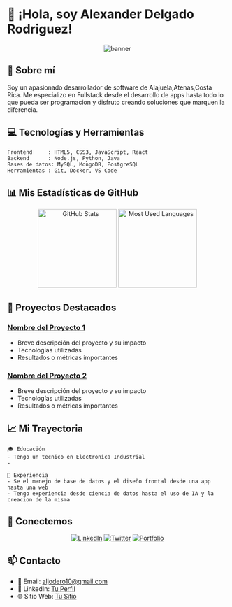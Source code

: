 # 👋 ¡Hola, soy Alexander Delgado Rodriguez!
<div align="center">
  <img src="/api/placeholder/850/300" alt="banner" />
</div>

## 🚀 Sobre mí
Soy un apasionado desarrollador de software de Alajuela,Atenas,Costa Rica. Me especializo en Fullstack desde el desarrollo de apps hasta todo lo que pueda ser programacion y disfruto creando soluciones que marquen la diferencia.

## 💻 Tecnologías y Herramientas
```text
Frontend     : HTML5, CSS3, JavaScript, React
Backend      : Node.js, Python, Java
Bases de datos: MySQL, MongoDB, PostgreSQL
Herramientas : Git, Docker, VS Code
```

## 📊 Mis Estadísticas de GitHub
<div align="center">
  <img height="180em" src="/api/placeholder/400/200" alt="GitHub Stats" />
  <img height="180em" src="/api/placeholder/400/200" alt="Most Used Languages" />
</div>

## 🌟 Proyectos Destacados
### [Nombre del Proyecto 1](link)
* Breve descripción del proyecto y su impacto
* Tecnologías utilizadas
* Resultados o métricas importantes

### [Nombre del Proyecto 2](link)
* Breve descripción del proyecto y su impacto
* Tecnologías utilizadas
* Resultados o métricas importantes

## 📈 Mi Trayectoria
```text
🎓 Educación
- Tengo un tecnico en Electronica Industrial
- 

💼 Experiencia
- Se el manejo de base de datos y el diseño frontal desde una app hasta una web
- Tengo experiencia desde ciencia de datos hasta el uso de IA y la creacion de la misma
```

## 🤝 Conectemos
<div align="center">
  
[![LinkedIn](https://img.shields.io/badge/LinkedIn-0077B5?style=for-the-badge&logo=linkedin&logoColor=white)](tu-linkedin)
[![Twitter](https://img.shields.io/badge/Twitter-1DA1F2?style=for-the-badge&logo=twitter&logoColor=white)](tu-twitter)
[![Portfolio](https://img.shields.io/badge/Portfolio-FF5722?style=for-the-badge&logo=google-chrome&logoColor=white)](tu-sitio-web)

</div>

## 📫 Contacto
- 📧 Email: aljodero10@gmail.com
- 💼 LinkedIn: [Tu Perfil](link)
- 🌐 Sitio Web: [Tu Sitio](link)
